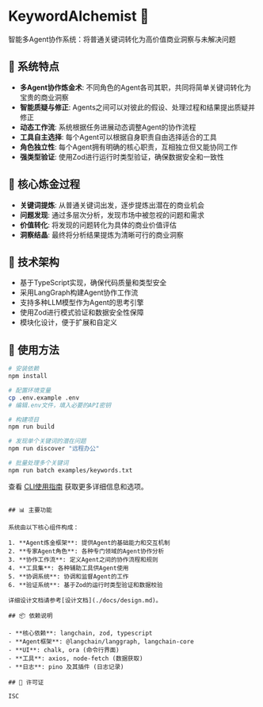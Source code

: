 # KeywordAlchemist 🧪

智能多Agent协作系统：将普通关键词转化为高价值商业洞察与未解决问题

## 🌟 系统特点

- **多Agent协作炼金术**: 不同角色的Agent各司其职，共同将简单关键词转化为宝贵的商业洞察
- **智能质疑与修正**: Agents之间可以对彼此的假设、处理过程和结果提出质疑并修正
- **动态工作流**: 系统根据任务进展动态调整Agent的协作流程
- **工具自主选择**: 每个Agent可以根据自身职责自由选择适合的工具
- **角色独立性**: 每个Agent拥有明确的核心职责，互相独立但又能协同工作
- **强类型验证**: 使用Zod进行运行时类型验证，确保数据安全和一致性

## 🧪 核心炼金过程

- **关键词提炼**: 从普通关键词出发，逐步提炼出潜在的商业机会
- **问题发现**: 通过多层次分析，发现市场中被忽视的问题和需求
- **价值转化**: 将发现的问题转化为具体的商业价值评估
- **洞察结晶**: 最终将分析结果提炼为清晰可行的商业洞察

## 🧩 技术架构

- 基于TypeScript实现，确保代码质量和类型安全
- 采用LangGraph构建Agent协作工作流
- 支持多种LLM模型作为Agent的思考引擎
- 使用Zod进行模式验证和数据安全性保障
- 模块化设计，便于扩展和自定义

## 🚀 使用方法

```bash
# 安装依赖
npm install

# 配置环境变量
cp .env.example .env
# 编辑.env文件，填入必要的API密钥

# 构建项目
npm run build

# 发现单个关键词的潜在问题
npm run discover "远程办公"

# 批量处理多个关键词
npm run batch examples/keywords.txt
```

查看 [CLI使用指南](docs/CLI-USAGE.md) 获取更多详细信息和选项。
```

## 📊 主要功能

系统由以下核心组件构成：

1. **Agent炼金框架**: 提供Agent的基础能力和交互机制
2. **专家Agent角色**: 各种专门领域的Agent协作分析
3. **协作工作流**: 定义Agent之间的协作流程和规则
4. **工具集**: 各种辅助工具供Agent使用
5. **协调系统**: 协调和监督Agent的工作
6. **验证系统**: 基于Zod的运行时类型验证和数据校验

详细设计文档请参考[设计文档](./docs/design.md)。

## 📦 依赖说明

- **核心依赖**: langchain, zod, typescript
- **Agent框架**: @langchain/langgraph, langchain-core
- **UI**: chalk, ora (命令行界面)
- **工具**: axios, node-fetch (数据获取)
- **日志**: pino 及其插件 (日志记录)

## 📄 许可证

ISC